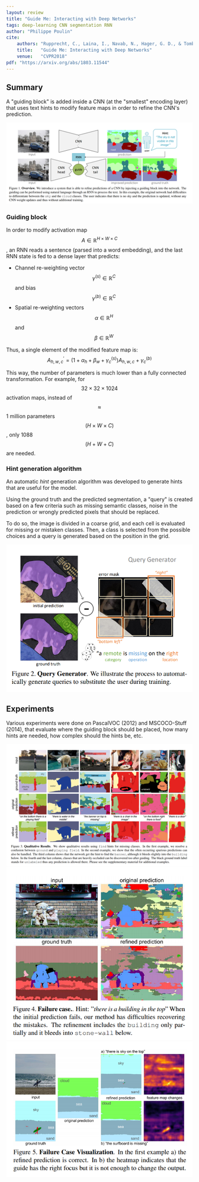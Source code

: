 ```yaml
---
layout: review
title: "Guide Me: Interacting with Deep Networks"
tags: deep-learning CNN segmentation RNN
author: "Philippe Poulin"
cite:
    authors: "Rupprecht, C., Laina, I., Navab, N., Hager, G. D., & Tombari, F."
    title:   "Guide Me: Interacting with Deep Networks"
    venue:   "CVPR2018"
pdf: "https://arxiv.org/abs/1803.11544"
---
```



## Summary

A "guiding block" is added inside a CNN (at the "smallest" encoding layer) that uses text hints to modify feature maps in order to refine the CNN's prediction.

![](/article/images/guide-me-interacting-with-deep-networks/figure1.png)

### Guiding block

In order to modify activation map $$ A \in \mathbb{R}^{H \times W \times C} $$, an RNN reads a sentence (parsed into a word embedding), and the last RNN state is fed to a dense layer that predicts: 
- Channel re-weighting vector $$ \gamma^{(s)} \in \mathbb{R}^C $$ and bias $$ \gamma^{(b)} \in \mathbb{R}^C $$
- Spatial re-weighting vectors $$ \alpha \in \mathbb{R}^H $$ and $$ \beta \in \mathbb{R}^W $$

Thus, a single element of the modified feature map is: $$ A^{\prime}_{h,w,c} = (1 + \alpha_h + \beta_w + \gamma^{(s)}_c) A_{h,w,c} + \gamma^{(b)}_c $$

This way, the number of parameters is much lower than a fully connected transformation. For example, for $$ 32 \times 32 \times 1024 $$ activation maps, instead of $$ \approx $$ 1 million parameters $$ ( H \times W \times C ) $$, only 1088 $$ ( H + W + C ) $$ are needed.


### Hint generation algorithm

An automatic _hint_ generation algorithm was developed to generate hints that are useful for the model.

Using the ground truth and the predicted segmentation, a "query" is created based on a few criteria such as missing semantic classes, noise in the prediction or wrongly predicted pixels that should be replaced. 

To do so, the image is divided in a coarse grid, and each cell is evaluated for missing or mistaken classes.
Then, a class is selected from the possible choices and a query is generated based on the position in the grid.

![](/article/images/guide-me-interacting-with-deep-networks/figure2.png)


## Experiments

Various experiments were done on PascalVOC (2012) and MSCOCO-Stuff (2014), that evaluate where the guiding block should be placed, how many hints are needed, how complex should the hints be, etc.

![](/article/images/guide-me-interacting-with-deep-networks/figure3.png)
![](/article/images/guide-me-interacting-with-deep-networks/figure4.png)
![](/article/images/guide-me-interacting-with-deep-networks/figure5.png)

